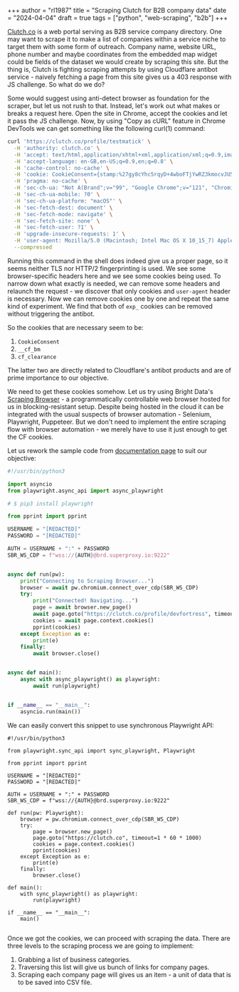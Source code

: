 +++
author = "rl1987"
title = "Scraping Clutch for B2B company data"
date = "2024-04-04"
draft = true
tags = ["python", "web-scraping", "b2b"]
+++

[Clutch.co](https://clutch.co/) is a web portal serving as B2B service company
directory. One may want to scrape it to make a list of companies within a
service niche to target them with some form of outreach. Company name, website 
URL, phone number and maybe coordinates from the embedded map widget could
be fields of the dataset we would create by scraping this site. But the thing is, 
Clutch is fighting scraping attempts by using Cloudflare antibot service - 
naively fetching a page from this site gives us a 403 response with JS challenge.
So what do we do?

Some would suggest using anti-detect browser as foundation for the scraper, but 
let us not rush to that. Instead, let's work out what makes or breaks a request 
here. Open the site in Chrome, accept the cookies and let it pass the JS challenge. 
Now, by using "Copy as cURL" feature in Chrome DevTools we can get something like 
the following curl(1) command:

```bash
curl 'https://clutch.co/profile/testmatick' \
  -H 'authority: clutch.co' \
  -H 'accept: text/html,application/xhtml+xml,application/xml;q=0.9,image/avif,image/webp,image/apng,*/*;q=0.8,application/signed-exchange;v=b3;q=0.7' \
  -H 'accept-language: en-GB,en-US;q=0.9,en;q=0.8' \
  -H 'cache-control: no-cache' \
  -H 'cookie: CookieConsent={stamp:%27gy8cYhc5rqyD+4wboFTjYwRZ3kmocvJU5dWpISe25EAYM1scKDNvWg==%27%2Cnecessary:true%2Cpreferences:false%2Cstatistics:false%2Cmarketing:false%2Cmethod:%27explicit%27%2Cver:1%2Cutc:1695021963851%2Cregion:%27lt%27}; exp_new-ab-test_attribute=1; exp_primary-cta-ab-test_attribute=old-main-CTA; __cf_bm=1Fxjs7RHjDX7mJRgzYLLodoV34MLcm0wFywRiYuqI0A-1708179657-1.0-ARy825yNViMh5Y/1qk+ul7/3KcNwb3kyyLNo+euY/dSC3f0123QWFZicuEcWZHDvEI0PFFzGb2A3IH++XuIto7c=; cf_clearance=2vwV27CEWNrT84e_nLo96kgOoihjSA2iBGBHBJvehAs-1708179658-1.0-AUS2KK3KRx6wX63hAVmC5YVDwczAz6d90pitbdBM6BIixlgYM/x1QaBMkzbT34dS2Trav72zccQ/zlvmoyicerE=' \
  -H 'pragma: no-cache' \
  -H 'sec-ch-ua: "Not A(Brand";v="99", "Google Chrome";v="121", "Chromium";v="121"' \
  -H 'sec-ch-ua-mobile: ?0' \
  -H 'sec-ch-ua-platform: "macOS"' \
  -H 'sec-fetch-dest: document' \
  -H 'sec-fetch-mode: navigate' \
  -H 'sec-fetch-site: none' \
  -H 'sec-fetch-user: ?1' \
  -H 'upgrade-insecure-requests: 1' \
  -H 'user-agent: Mozilla/5.0 (Macintosh; Intel Mac OS X 10_15_7) AppleWebKit/537.36 (KHTML, like Gecko) Chrome/121.0.0.0 Safari/537.36' \
  --compressed
```

Running this command in the shell does indeed give us a proper page, so it
seems neither TLS nor HTTP/2 fingerprinting is used. We see some browser-specific
headers here and we see some cookies being used. To narrow down what exactly is 
needed, we can remove some headers and relaunch the request - we discover that
only cookies and `user-agent` header is necessary. Now we can remove cookies one
by one and repeat the same kind of experiment. We find that both of `exp_` 
cookies can be removed without triggering the antibot.

So the cookies that are necessary seem to be:

1. `CookieConsent`
2. `__cf_bm`
3. `cf_clearance`

The latter two are directly related to Cloudflare's antibot products and are 
of prime importance to our objective.

We need to get these cookies somehow. Let us try using Bright Data's
[Scraping Browser](https://help.brightdata.com/hc/en-us/sections/13350440041873-Scraping-Browser) - 
a programmatically controllable web browser hosted for us in blocking-resistant
setup. Despite being hosted in the cloud it can be integrated with the usual
suspects of browser automation - Selenium, Playwright, Puppeteer. But we don't
need to implement the entire scraping flow with browser automation - we merely
have to use it just enough to get the CF cookies.

Let us rework the sample code from [documentation page](https://docs.brightdata.com/scraping-automation/scraping-browser/configuration)
to suit our objective:

```python
#!/usr/bin/python3

import asyncio
from playwright.async_api import async_playwright

# $ pip3 install playwright

from pprint import pprint

USERNAME = "[REDACTED]"
PASSWORD = "[REDACTED]"

AUTH = USERNAME + ":" + PASSWORD
SBR_WS_CDP = f"wss://{AUTH}@brd.superproxy.io:9222"


async def run(pw):
    print("Connecting to Scraping Browser...")
    browser = await pw.chromium.connect_over_cdp(SBR_WS_CDP)
    try:
        print("Connected! Navigating...")
        page = await browser.new_page()
        await page.goto("https://clutch.co/profile/devfortress", timeout=2 * 60 * 1000)
        cookies = await page.context.cookies()
        pprint(cookies)
    except Exception as e:
        print(e)
    finally:
        await browser.close()


async def main():
    async with async_playwright() as playwright:
        await run(playwright)


if __name__ == "__main__":
    asyncio.run(main())

```

We can easily convert this snippet to use synchronous Playwright API:

```python3
#!/usr/bin/python3

from playwright.sync_api import sync_playwright, Playwright

from pprint import pprint

USERNAME = "[REDACTED]"
PASSWORD = "[REDACTED]"

AUTH = USERNAME + ":" + PASSWORD
SBR_WS_CDP = f"wss://{AUTH}@brd.superproxy.io:9222"

def run(pw: Playwright):
    browser = pw.chromium.connect_over_cdp(SBR_WS_CDP)
    try:
        page = browser.new_page()
        page.goto("https://clutch.co", timeout=1 * 60 * 1000)
        cookies = page.context.cookies()
        pprint(cookies)
    except Exception as e:
        print(e)
    finally:
        browser.close()

def main():
    with sync_playwright() as playwright:
        run(playwright)

if __name__ == "__main__":
    main()


```

Once we got the cookies, we can proceed with scraping the data. There are three
levels to the scraping process we are going to implement:

1. Grabbing a list of business categories.
2. Traversing this list will give us bunch of links for company pages.
3. Scraping each company page will gives us an item - a unit of data that is
to be saved into CSV file.


